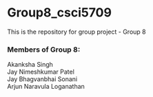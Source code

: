# Group8_csci5709

This is the repository for group project - Group 8 

### Members of Group 8:
Akanksha Singh  
Jay Nimeshkumar Patel  
Jay Bhagvanbhai Sonani  
Arjun Naravula Loganathan